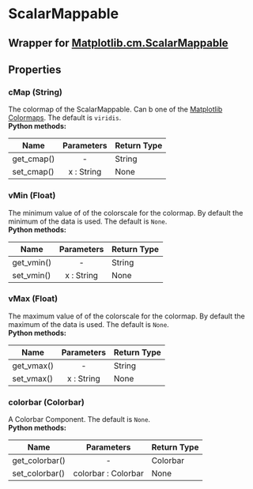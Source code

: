 # ScalarMappable

## Wrapper for [Matplotlib.cm.ScalarMappable](https://matplotlib.org/3.5.0/api/cm_api.html)


## Properties

[//]: # (--8<-- [start:scalar-mappable-props])

### cMap (String) 
The colormap of the ScalarMappable. Can b one of the [Matplotlib Colormaps](https://matplotlib.org/3.5.1/tutorials/colors/colormaps.html).
The default is `viridis`.<br>
**Python methods:**

| Name | Parameters | Return Type |
| -------------- |:------------------:|---------------|
|get_cmap() | - | String|
|set_cmap() | x : String | None |

### vMin (Float) 
The minimum value of of the colorscale for the colormap. By default the minimum of the data is used.
The default is `None`.<br>
**Python methods:**

| Name | Parameters | Return Type |
| -------------- |:------------------:|---------------|
|get_vmin() | - | String|
|set_vmin() | x : String | None |

### vMax (Float) 
The maximum value of of the colorscale for the colormap. By default the maximum of the data is used.
The default is `None`.<br>
**Python methods:**

| Name | Parameters | Return Type |
| -------------- |:------------------:|---------------|
|get_vmax() | - | String|
|set_vmax() | x : String | None |

### colorbar (Colorbar) 
A Colorbar Component.
The default is `None`.<br>
**Python methods:**

| Name | Parameters | Return Type |
| -------------- |:------------------:|---------------|
|get_colorbar() | - | Colorbar|
|set_colorbar() | colorbar : Colorbar| None |

[//]: # (--8<-- [end:scalar-mappable-props])